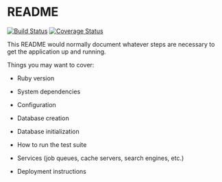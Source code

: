 # README

[![Build Status](https://travis-ci.com/KirKozyrev/TaskManager.svg?branch=develop)](https://travis-ci.com/KirKozyrev/TaskManager)
[![Coverage Status](https://coveralls.io/repos/github/KirKozyrev/TaskManager/badge.svg?branch=develop)](https://coveralls.io/github/KirKozyrev/TaskManager?branch=develop)

This README would normally document whatever steps are necessary to get the
application up and running.

Things you may want to cover:

* Ruby version

* System dependencies

* Configuration

* Database creation

* Database initialization

* How to run the test suite

* Services (job queues, cache servers, search engines, etc.)

* Deployment instructions
